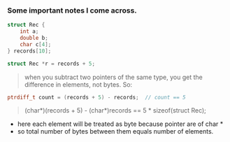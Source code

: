 ### Some important notes I come across.

```c
struct Rec {
    int a;
    double b;
    char c[4];
} records[10];

struct Rec *r = records + 5;
```
>when you subtract two pointers of the same type, you get the difference in elements, not bytes. So:
```c
ptrdiff_t count = (records + 5) - records;  // count == 5
```
>(char*)(records + 5) - (char*)records == 5 * sizeof(struct Rec);
- here each element will be treated as byte because pointer are of char *
- so total number of bytes between them equals number of elements.
